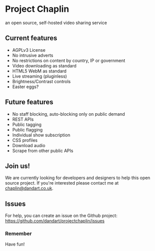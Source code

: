 # Project Chaplin 
an open source, self-hosted video sharing service

## Current features
* AGPLv3 License
* No intrusive adverts
* No restrictions on content by country, IP or government
* Video downloading as standard
* HTML5 WebM as standard
* Live streaming (pluginless)
* Brightness/Contrast controls
* Easter eggs?

## Future features
* No staff blocking, auto-blocking only on public demand
* REST APIs
* Public tagging
* Public flagging
* Individual show subscription
* CSS profiles
* Download audio
* Scrape from other public APIs

## Join us!
We are currently looking for developers and designers to help this open source project.
If you're interested please contact me at chaplin@dandart.co.uk.

## Issues
For help, you can create an issue on the Github project:
https://github.com/dandart/projectchaplin/issues

### Remember
Have fun!
